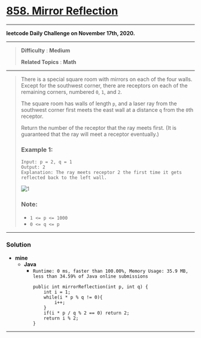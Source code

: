 # [858. Mirror Reflection](https://leetcode.com/problems/mirror-reflection/)

---

**leetcode Daily Challenge on November 17th, 2020.**

---

> **Difficulty** : **Medium**
>
> **Related Topics** : **Math**

---

> There is a special square room with mirrors on each of the four walls.
> Except for the southwest corner, there are receptors on each of the remaining corners, numbered `0`, `1`, and `2`.
>
> The square room has walls of length `p`, and a laser ray from the southwest corner first meets the east wall at a distance `q` from the `0`th receptor.
>
> Return the number of the receptor that the ray meets first.  (It is guaranteed that the ray will meet a receptor eventually.)
>
>
>
> ### Example 1:
> ```
> Input: p = 2, q = 1
> Output: 2
> Explanation: The ray meets receptor 2 the first time it gets reflected back to the left wall.
> ```
> ![1](https://s3-lc-upload.s3.amazonaws.com/uploads/2018/06/18/reflection.png)
>
> ### Note:
> * `1 <= p <= 1000`
> * `0 <= q <= p`

---


### Solution
* **mine**
  * **Java**
    * `Runtime: 0 ms, faster than 100.00%, Memory Usage: 35.9 MB, less than 34.59% of Java online submissions`
      ```
      public int mirrorReflection(int p, int q) {
          int i = 1;
          while(i * p % q != 0){
              i++;
          }
          if(i * p / q % 2 == 0) return 2;
          return i % 2;
      }
      ```

---


